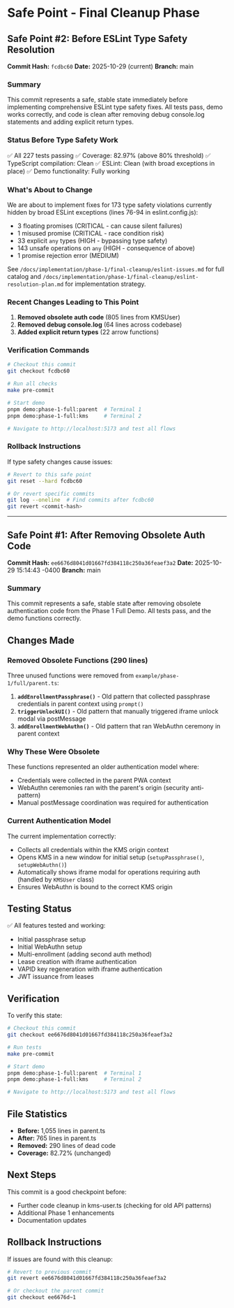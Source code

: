 # Safe Point - Final Cleanup Phase

## Safe Point #2: Before ESLint Type Safety Resolution

**Commit Hash:** `fcdbc60`
**Date:** 2025-10-29 (current)
**Branch:** main

### Summary

This commit represents a safe, stable state immediately before implementing comprehensive ESLint type safety fixes. All tests pass, demo works correctly, and code is clean after removing debug console.log statements and adding explicit return types.

### Status Before Type Safety Work

✅ All 227 tests passing
✅ Coverage: 82.97% (above 80% threshold)
✅ TypeScript compilation: Clean
✅ ESLint: Clean (with broad exceptions in place)
✅ Demo functionality: Fully working

### What's About to Change

We are about to implement fixes for 173 type safety violations currently hidden by broad ESLint exceptions (lines 76-94 in eslint.config.js):

- 3 floating promises (CRITICAL - can cause silent failures)
- 1 misused promise (CRITICAL - race condition risk)
- 33 explicit `any` types (HIGH - bypassing type safety)
- 143 unsafe operations on `any` (HIGH - consequence of above)
- 1 promise rejection error (MEDIUM)

See `/docs/implementation/phase-1/final-cleanup/eslint-issues.md` for full catalog and `/docs/implementation/phase-1/final-cleanup/eslint-resolution-plan.md` for implementation strategy.

### Recent Changes Leading to This Point

1. **Removed obsolete auth code** (805 lines from KMSUser)
2. **Removed debug console.log** (64 lines across codebase)
3. **Added explicit return types** (22 arrow functions)

### Verification Commands

```bash
# Checkout this commit
git checkout fcdbc60

# Run all checks
make pre-commit

# Start demo
pnpm demo:phase-1-full:parent  # Terminal 1
pnpm demo:phase-1-full:kms     # Terminal 2

# Navigate to http://localhost:5173 and test all flows
```

### Rollback Instructions

If type safety changes cause issues:

```bash
# Revert to this safe point
git reset --hard fcdbc60

# Or revert specific commits
git log --oneline  # Find commits after fcdbc60
git revert <commit-hash>
```

---

## Safe Point #1: After Removing Obsolete Auth Code

**Commit Hash:** `ee6676d8041d01667fd384118c250a36feaef3a2`
**Date:** 2025-10-29 15:14:43 -0400
**Branch:** main

### Summary

This commit represents a safe, stable state after removing obsolete authentication code from the Phase 1 Full Demo. All tests pass, and the demo functions correctly.

## Changes Made

### Removed Obsolete Functions (290 lines)

Three unused functions were removed from `example/phase-1/full/parent.ts`:

1. **`addEnrollmentPassphrase()`** - Old pattern that collected passphrase credentials in parent context using `prompt()`
2. **`triggerUnlockUI()`** - Old pattern that manually triggered iframe unlock modal via postMessage
3. **`addEnrollmentWebAuthn()`** - Old pattern that ran WebAuthn ceremony in parent context

### Why These Were Obsolete

These functions represented an older authentication model where:
- Credentials were collected in the parent PWA context
- WebAuthn ceremonies ran with the parent's origin (security anti-pattern)
- Manual postMessage coordination was required for authentication

### Current Authentication Model

The current implementation correctly:
- Collects all credentials within the KMS origin context
- Opens KMS in a new window for initial setup (`setupPassphrase()`, `setupWebAuthn()`)
- Automatically shows iframe modal for operations requiring auth (handled by `KMSUser` class)
- Ensures WebAuthn is bound to the correct KMS origin

## Testing Status

✅ All features tested and working:
- Initial passphrase setup
- Initial WebAuthn setup
- Multi-enrollment (adding second auth method)
- Lease creation with iframe authentication
- VAPID key regeneration with iframe authentication
- JWT issuance from leases

## Verification

To verify this state:

```bash
# Checkout this commit
git checkout ee6676d8041d01667fd384118c250a36feaef3a2

# Run tests
make pre-commit

# Start demo
pnpm demo:phase-1-full:parent  # Terminal 1
pnpm demo:phase-1-full:kms     # Terminal 2

# Navigate to http://localhost:5173 and test all flows
```

## File Statistics

- **Before:** 1,055 lines in parent.ts
- **After:** 765 lines in parent.ts
- **Removed:** 290 lines of dead code
- **Coverage:** 82.72% (unchanged)

## Next Steps

This commit is a good checkpoint before:
- Further code cleanup in kms-user.ts (checking for old API patterns)
- Additional Phase 1 enhancements
- Documentation updates

## Rollback Instructions

If issues are found with this cleanup:

```bash
# Revert to previous commit
git revert ee6676d8041d01667fd384118c250a36feaef3a2

# Or checkout the parent commit
git checkout ee6676d~1
```
